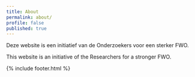 ```yaml
---
title: About
permalink: about/
profile: false
published: true
---
```


Deze website is een initiatief van de Onderzoekers voor een sterker FWO.

This website is an initiative of the Researchers for a stronger FWO.

{% include footer.html %}
